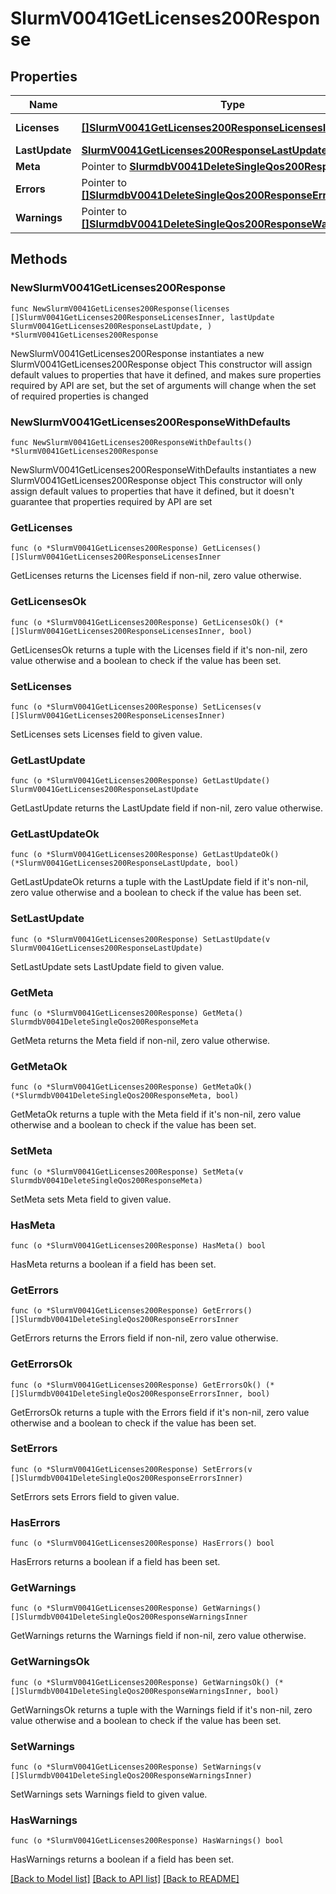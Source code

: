 # SlurmV0041GetLicenses200Response

## Properties

Name | Type | Description | Notes
------------ | ------------- | ------------- | -------------
**Licenses** | [**[]SlurmV0041GetLicenses200ResponseLicensesInner**](SlurmV0041GetLicenses200ResponseLicensesInner.md) | List of licenses | 
**LastUpdate** | [**SlurmV0041GetLicenses200ResponseLastUpdate**](SlurmV0041GetLicenses200ResponseLastUpdate.md) |  | 
**Meta** | Pointer to [**SlurmdbV0041DeleteSingleQos200ResponseMeta**](SlurmdbV0041DeleteSingleQos200ResponseMeta.md) |  | [optional] 
**Errors** | Pointer to [**[]SlurmdbV0041DeleteSingleQos200ResponseErrorsInner**](SlurmdbV0041DeleteSingleQos200ResponseErrorsInner.md) | Query errors | [optional] 
**Warnings** | Pointer to [**[]SlurmdbV0041DeleteSingleQos200ResponseWarningsInner**](SlurmdbV0041DeleteSingleQos200ResponseWarningsInner.md) | Query warnings | [optional] 

## Methods

### NewSlurmV0041GetLicenses200Response

`func NewSlurmV0041GetLicenses200Response(licenses []SlurmV0041GetLicenses200ResponseLicensesInner, lastUpdate SlurmV0041GetLicenses200ResponseLastUpdate, ) *SlurmV0041GetLicenses200Response`

NewSlurmV0041GetLicenses200Response instantiates a new SlurmV0041GetLicenses200Response object
This constructor will assign default values to properties that have it defined,
and makes sure properties required by API are set, but the set of arguments
will change when the set of required properties is changed

### NewSlurmV0041GetLicenses200ResponseWithDefaults

`func NewSlurmV0041GetLicenses200ResponseWithDefaults() *SlurmV0041GetLicenses200Response`

NewSlurmV0041GetLicenses200ResponseWithDefaults instantiates a new SlurmV0041GetLicenses200Response object
This constructor will only assign default values to properties that have it defined,
but it doesn't guarantee that properties required by API are set

### GetLicenses

`func (o *SlurmV0041GetLicenses200Response) GetLicenses() []SlurmV0041GetLicenses200ResponseLicensesInner`

GetLicenses returns the Licenses field if non-nil, zero value otherwise.

### GetLicensesOk

`func (o *SlurmV0041GetLicenses200Response) GetLicensesOk() (*[]SlurmV0041GetLicenses200ResponseLicensesInner, bool)`

GetLicensesOk returns a tuple with the Licenses field if it's non-nil, zero value otherwise
and a boolean to check if the value has been set.

### SetLicenses

`func (o *SlurmV0041GetLicenses200Response) SetLicenses(v []SlurmV0041GetLicenses200ResponseLicensesInner)`

SetLicenses sets Licenses field to given value.


### GetLastUpdate

`func (o *SlurmV0041GetLicenses200Response) GetLastUpdate() SlurmV0041GetLicenses200ResponseLastUpdate`

GetLastUpdate returns the LastUpdate field if non-nil, zero value otherwise.

### GetLastUpdateOk

`func (o *SlurmV0041GetLicenses200Response) GetLastUpdateOk() (*SlurmV0041GetLicenses200ResponseLastUpdate, bool)`

GetLastUpdateOk returns a tuple with the LastUpdate field if it's non-nil, zero value otherwise
and a boolean to check if the value has been set.

### SetLastUpdate

`func (o *SlurmV0041GetLicenses200Response) SetLastUpdate(v SlurmV0041GetLicenses200ResponseLastUpdate)`

SetLastUpdate sets LastUpdate field to given value.


### GetMeta

`func (o *SlurmV0041GetLicenses200Response) GetMeta() SlurmdbV0041DeleteSingleQos200ResponseMeta`

GetMeta returns the Meta field if non-nil, zero value otherwise.

### GetMetaOk

`func (o *SlurmV0041GetLicenses200Response) GetMetaOk() (*SlurmdbV0041DeleteSingleQos200ResponseMeta, bool)`

GetMetaOk returns a tuple with the Meta field if it's non-nil, zero value otherwise
and a boolean to check if the value has been set.

### SetMeta

`func (o *SlurmV0041GetLicenses200Response) SetMeta(v SlurmdbV0041DeleteSingleQos200ResponseMeta)`

SetMeta sets Meta field to given value.

### HasMeta

`func (o *SlurmV0041GetLicenses200Response) HasMeta() bool`

HasMeta returns a boolean if a field has been set.

### GetErrors

`func (o *SlurmV0041GetLicenses200Response) GetErrors() []SlurmdbV0041DeleteSingleQos200ResponseErrorsInner`

GetErrors returns the Errors field if non-nil, zero value otherwise.

### GetErrorsOk

`func (o *SlurmV0041GetLicenses200Response) GetErrorsOk() (*[]SlurmdbV0041DeleteSingleQos200ResponseErrorsInner, bool)`

GetErrorsOk returns a tuple with the Errors field if it's non-nil, zero value otherwise
and a boolean to check if the value has been set.

### SetErrors

`func (o *SlurmV0041GetLicenses200Response) SetErrors(v []SlurmdbV0041DeleteSingleQos200ResponseErrorsInner)`

SetErrors sets Errors field to given value.

### HasErrors

`func (o *SlurmV0041GetLicenses200Response) HasErrors() bool`

HasErrors returns a boolean if a field has been set.

### GetWarnings

`func (o *SlurmV0041GetLicenses200Response) GetWarnings() []SlurmdbV0041DeleteSingleQos200ResponseWarningsInner`

GetWarnings returns the Warnings field if non-nil, zero value otherwise.

### GetWarningsOk

`func (o *SlurmV0041GetLicenses200Response) GetWarningsOk() (*[]SlurmdbV0041DeleteSingleQos200ResponseWarningsInner, bool)`

GetWarningsOk returns a tuple with the Warnings field if it's non-nil, zero value otherwise
and a boolean to check if the value has been set.

### SetWarnings

`func (o *SlurmV0041GetLicenses200Response) SetWarnings(v []SlurmdbV0041DeleteSingleQos200ResponseWarningsInner)`

SetWarnings sets Warnings field to given value.

### HasWarnings

`func (o *SlurmV0041GetLicenses200Response) HasWarnings() bool`

HasWarnings returns a boolean if a field has been set.


[[Back to Model list]](../README.md#documentation-for-models) [[Back to API list]](../README.md#documentation-for-api-endpoints) [[Back to README]](../README.md)


